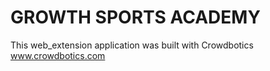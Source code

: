 # GROWTH SPORTS ACADEMY

This web_extension application was built with Crowdbotics www.crowdbotics.com
